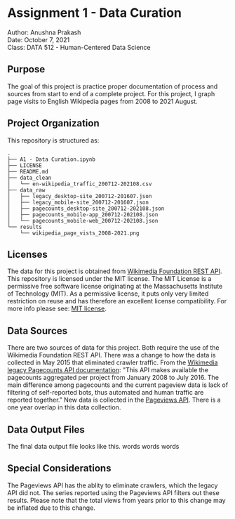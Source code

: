 # Assignment 1 - Data Curation

Author: Anushna Prakash  
Date: October 7, 2021  
Class: DATA 512 - Human-Centered Data Science

## Purpose
The goal of this project is practice proper documentation of process and sources from start to end of a complete project. For this project, I graph page visits to English Wikipedia pages from 2008 to 2021 August. 

## Project Organization
This repository is structured as:

```
.
├── A1 - Data Curation.ipynb
├── LICENSE
├── README.md
├── data_clean
│   └── en-wikipedia_traffic_200712-202108.csv
├── data_raw
│   ├── legacy_desktop-site_200712-201607.json
│   ├── legacy_mobile-site_200712-201607.json
│   ├── pagecounts_desktop-site_200712-202108.json
│   ├── pagecounts_mobile-app_200712-202108.json
│   └── pagecounts_mobile-web_200712-202108.json
└── results
    └── wikipedia_page_vists_2008-2021.png
```

## Licenses
The data for this project is obtained from [Wikimedia Foundation REST API](https://www.mediawiki.org/wiki/REST_API#Terms_and_conditions).  
This repository is licensed under the MIT license. The MIT License is a permissive free software license originating at the Massachusetts Institute of Technology (MIT). As a permissive license, it puts only very limited restriction on reuse and has therefore an excellent license compatibility. For more info please see: [MIT license](https://snyk.io/learn/what-is-mit-license/).

## Data Sources
There are two sources of data for this project. Both require the use of the Wikimedia Foundation REST API. There was a change to how the data is collected in May 2015 that eliminated crawler traffic. From the [Wikimedia legacy Pagecounts API documentation](https://wikitech.wikimedia.org/wiki/Analytics/AQS/Legacy_Pagecounts): "This API makes available the pagecounts aggregated per project from January 2008 to July 2016. The main difference among pagecounts and the current pageview data is lack of filtering of self-reported bots, thus automated and human traffic are reported together." New data is collected in the [Pageviews API](https://wikitech.wikimedia.org/wiki/Analytics/AQS/Pageviews). There is a one year overlap in this data collection.  

## Data Output Files
The final data output file looks like this. words words words

## Special Considerations
The Pageviews API has the ablity to eliminate crawlers, which the legacy API did not. The series reported using the Pageviews API filters out these results. Please note that the total views from years prior to this change may be inflated due to this change.